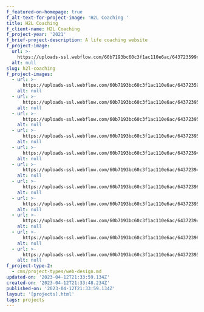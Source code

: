 ```yaml
---
f_featured-on-homepage: true
f_alt-text-for-project-image: 'H2L Coaching '
title: H2L Coaching
f_client-name: H2L Coaching
f_project-year: '2021'
f_brief-project-description: A life coaching website
f_project-image:
  url: >-
    https://uploads-ssl.webflow.com/60b7193bc60c3f1ac110e6ac/643723599cf5fd8497f4c52c_h2l-1.png
  alt: null
slug: h2l-coaching
f_project-images:
  - url: >-
      https://uploads-ssl.webflow.com/60b7193bc60c3f1ac110e6ac/643723599cf5fd8497f4c52c_h2l-1.png
    alt: null
  - url: >-
      https://uploads-ssl.webflow.com/60b7193bc60c3f1ac110e6ac/6437239521cf9381455c6840_h2l-2.png
    alt: null
  - url: >-
      https://uploads-ssl.webflow.com/60b7193bc60c3f1ac110e6ac/643723955dcbfa83ce30f2b1_h2l-3.png
    alt: null
  - url: >-
      https://uploads-ssl.webflow.com/60b7193bc60c3f1ac110e6ac/64372395a72e9d5a2e227fef_h2l-4.png
    alt: null
  - url: >-
      https://uploads-ssl.webflow.com/60b7193bc60c3f1ac110e6ac/64372394bd6d327552971606_h2l-5.png
    alt: null
  - url: >-
      https://uploads-ssl.webflow.com/60b7193bc60c3f1ac110e6ac/643723941cb7cd378dd506e6_h2l-6.png
    alt: null
  - url: >-
      https://uploads-ssl.webflow.com/60b7193bc60c3f1ac110e6ac/64372396a72e9d1ca8227ff0_h2l-7.png
    alt: null
  - url: >-
      https://uploads-ssl.webflow.com/60b7193bc60c3f1ac110e6ac/6437239521cf93e3225c6841_h2l-8.png
    alt: null
  - url: >-
      https://uploads-ssl.webflow.com/60b7193bc60c3f1ac110e6ac/643723943402d30b895980a0_h2l-9.png
    alt: null
  - url: >-
      https://uploads-ssl.webflow.com/60b7193bc60c3f1ac110e6ac/64372396a72e9d6087227ff1_h2l-10.png
    alt: null
  - url: >-
      https://uploads-ssl.webflow.com/60b7193bc60c3f1ac110e6ac/64372395165b88df752f6224_h2l-11.png
    alt: null
f_project-type-2:
  - cms/project-types/web-design.md
updated-on: '2023-04-12T21:33:59.134Z'
created-on: '2023-04-12T21:33:48.234Z'
published-on: '2023-04-12T21:33:59.134Z'
layout: '[projects].html'
tags: projects
---
```




